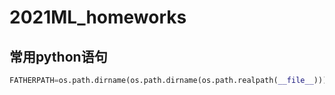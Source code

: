 # 2021ML_homeworks
## 常用python语句
```python
FATHERPATH=os.path.dirname(os.path.dirname(os.path.realpath(__file__)))
```